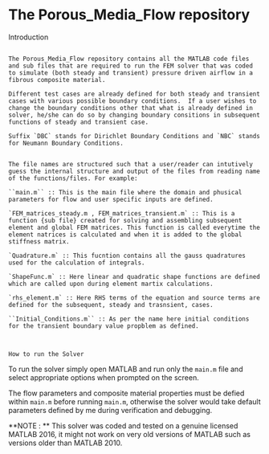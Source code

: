 # The Porous_Media_Flow repository

Introduction
~~~~~~~~~~~~

The Porous_Media_Flow repository contains all the MATLAB code files and sub files that are required to run the FEM solver that was coded to simulate (both steady and transient) pressure driven airflow in a fibrous composite material.

Different test cases are already defined for both steady and transient cases with various possible boundary conditions.  If a user wishes to change the boundary conditions other that what is already defined in solver, he/she can do so by changing boundary consitions in subsequent functions of steady and transient case.

Suffix `DBC` stands for Dirichlet Boundary Conditions and `NBC` stands for Neumann Boundary Conditions.


The file names are structured such that a user/reader can intutively guess the internal structure and output of the files from reading name of the functions/files. For example:

``main.m`` :: This is the main file where the domain and phusical parameters for flow and user specific inputs are defined.

`FEM_matrices_steady.m , FEM_matrices_transient.m` :: This is a function {sub file} created for solving and assembling subsequent element and global FEM matrices. This function is called everytime the element natrices is calculated and when it is added to the global stiffness matrix.

`Quadrature.m` :: This fucntion contains all the gauss quadratures used for the calculation of integrals.

`ShapeFunc.m` :: Here linear and quadratic shape functions are defined which are called upon during element martix calculations.

`rhs_element.m` :: Here RHS terms of the equation and source terms are defined for the subsequent, steady and trasnsient, cases.

``Initial_Conditions.m`` :: As per the name here initial conditions for the transient boundary value propblem as defined.



How to run the Solver
~~~~~~~~~~~~~~~~~~~~~

To run the solver simply open MATLAB and run only the ``main.m`` file and select appropriate options when prompted on the screen.

The flow parameters and composite material properties must be defied within `main.m` before running ``main.m``, otherwise the solver would take default parameters defined by me during verification and debugging.

**NOTE : ** This solver was coded and tested on a genuine licensed MATLAB 2016, it might not work on very old versions of MATLAB such as versions older than MATLAB 2010.

